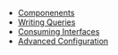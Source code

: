 -   [Componenents](../Components)
-   [Writing Queries](../Writing-Queries)
-   [Consuming Interfaces](../Consuming-Interfaces)
-   [Advanced Configuration](../Advanced-Configuration)
